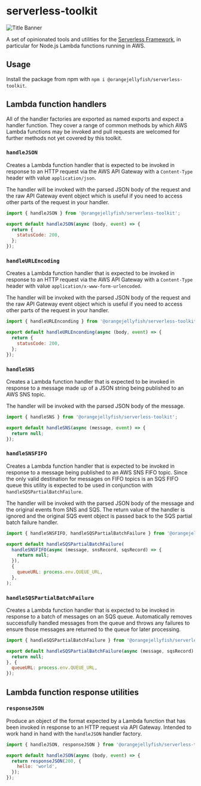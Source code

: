 # serverless-toolkit

![Title Banner](https://banners.beyondco.de/Serverless%20Toolkit.png?theme=dark&packageManager=npm+install&packageName=%40orangejellyfish%2Fserverless-toolkit&pattern=signal&style=style_1&description=Opinionated+Toolkit+For+Serverless+Apps&md=1&showWatermark=0&fontSize=150px&images=lightning-bolt)

A set of opinionated tools and utilities for the [Serverless Framework][sls], in
particular for Node.js Lambda functions running in AWS.

## Usage

Install the package from npm with `npm i @orangejellyfish/serverless-toolkit`.

## Lambda function handlers

All of the handler factories are exported as named exports and expect a handler
function. They cover a range of common methods by which AWS Lambda functions may
be invoked and pull requests are welcomed for further methods not yet covered by
this toolkit.

### `handleJSON`

Creates a Lambda function handler that is expected to be invoked in response to
an HTTP request via the AWS API Gateway with a `Content-Type` header with value
`application/json`.

The handler will be invoked with the parsed JSON body of the request and the
raw API Gateway event object which is useful if you need to access other parts
of the request in your handler.

```js
import { handleJSON } from '@orangejellyfish/serverless-toolkit';

export default handleJSON(async (body, event) => {
  return {
    statusCode: 200,
  };
});
```

### `handleURLEncoding`

Creates a Lambda function handler that is expected to be invoked in response to
an HTTP request via the AWS API Gateway with a `Content-Type` header with value
`application/x-www-form-urlencoded`.

The handler will be invoked with the parsed JSON body of the request and the
raw API Gateway event object which is useful if you need to access other parts
of the request in your handler.

```js
import { handleURLEnconding } from '@orangejellyfish/serverless-toolkit';

export default handleURLEnconding(async (body, event) => {
  return {
    statusCode: 200,
  };
});
```

### `handleSNS`

Creates a Lambda function handler that is expected to be invoked in response to
a message made up of a JSON string being published to an AWS SNS topic.

The handler will be invoked with the parsed JSON body of the message.

```js
import { handleSNS } from '@orangejellyfish/serverless-toolkit';

export default handleSNS(async (message, event) => {
  return null;
});
```

### `handleSNSFIFO`

Creates a Lambda function handler that is expected to be invoked in response to
a message being published to an AWS SNS FIFO topic. Since the only valid
destination for messages on FIFO topics is an SQS FIFO queue this utility is
expected to be used in conjunction with `handleSQSPartialBatchFailure`.

The handler will be invoked with the parsed JSON body of the message and the
original events from SNS and SQS. The return value of the handler is ignored and
the original SQS event object is passed back to the SQS partial batch failure
handler.

```js
import { handleSNSFIFO, handleSQSPartialBatchFailure } from '@orangejellyfish/serverless-toolkit';

export default handleSQSPartialBatchFailure(
  handleSNSFIFO(async (message, snsRecord, sqsRecord) => {
    return null;
  }),
  {
    queueURL: process.env.QUEUE_URL,
  },
);
```

### `handleSQSPartialBatchFailure`

Creates a Lambda function handler that is expected to be invoked in response to
a batch of messages on an SQS queue. Automatically removes successfully handled
messages from the queue and throws any failures to ensure those messages are
returned to the queue for later processing.

```js
import { handleSQSPartialBatchFailure } from '@orangejellyfish/serverless-toolkit';

export default handleSQSPartialBatchFailure(async (message, sqsRecord) => {
  return null;
}, {
  queueURL: process.env.QUEUE_URL,
});
```

## Lambda function response utilities

### `responseJSON`

Produce an object of the format expected by a Lambda function that has been
invoked in response to an HTTP request via API Gateway. Intended to work hand
in hand with the `handleJSON` handler factory.

```js
import { handleJSON, responseJSON } from '@orangejellyfish/serverless-toolkit';

export default handleJSON(async (body, event) => {
  return responseJSON(200, {
    hello: 'world',
  });
});
```

[sls]: https://serverless.com/framework/
